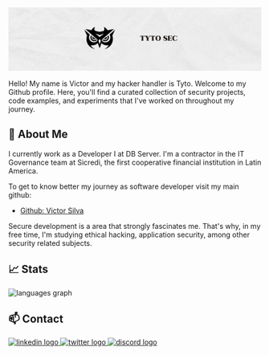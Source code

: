 <img src="./Linkedin banner tyto.png" />


Hello! My name is Victor and my hacker handler is Tyto. Welcome to my Github profile. Here, you'll find a curated collection of security projects, code examples, and experiments that I've worked on throughout my journey.

## 🧑 About Me

I currently work as a Developer I at DB Server. I'm a contractor in the IT Governance team at Sicredi, the first cooperative financial institution in Latin America. 

To get to know better my journey as software developer visit my main github:

- [Github: Victor Silva](https://github.com/victorhfsilva)

Secure development is a area that strongly fascinates me. That's why, in my free time, I'm studying ethical hacking, application security, among other security related subjects.


## 📈 Stats

<div align="left">
  <img src="https://github-readme-stats.vercel.app/api/top-langs?username=tyto-sec&locale=en&hide_title=false&layout=compact&card_width=320&langs_count=8&theme=dark&hide_border=false&order=2s&how_icons=true&cache_seconds=21600" height="180" alt="languages graph"  />
</div>

## 📫 Contact

<div align="left">
  <a href="https://www.linkedin.com/in/victorhfsilva/" target="_blank">
    <img src="https://raw.githubusercontent.com/maurodesouza/profile-readme-generator/master/src/assets/icons/social/linkedin/default.svg" width="52" height="40" alt="linkedin logo"  />
  </a>
  <a href="https://x.com/victor_hfsilva" target="_blank">
    <img src="https://raw.githubusercontent.com/maurodesouza/profile-readme-generator/master/src/assets/icons/social/twitter/default.svg" width="52" height="40" alt="twitter logo"  />
  </a>
  <a href="https://discordapp.com/users/1158496290695544913" target="_blank">
    <img src="https://raw.githubusercontent.com/maurodesouza/profile-readme-generator/master/src/assets/icons/social/discord/default.svg" width="52" height="40" alt="discord logo"  />
  </a>
</div>
